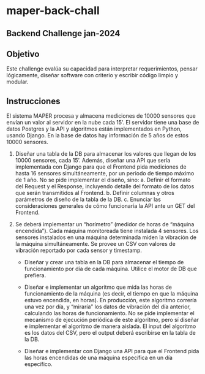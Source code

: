 # maper-back-chall

## Backend Challenge jan-2024

## Objetivo

Este challenge evalúa su capacidad para interpretar requerimientos, pensar lógicamente,
diseñar software con criterio y escribir código limpio y modular.

## Instrucciones

El sistema MAPER procesa y almacena mediciones de 10000 sensores que envían un valor
al servidor en la nube cada 15’. El servidor tiene una base de datos Postgres y la API y
algoritmos están implementados en Python, usando Django. En la base de datos hay
información de 5 años de estos 10000 sensores.

1. Diseñar una tabla de la DB para almacenar los valores que llegan de los 10000
sensores, cada 15’. Además, diseñar una API que sería implementada con Django
para que el Frontend pida mediciones de hasta 16 sensores simultáneamente, por
un periodo de tiempo máximo de 1 año. No se pide implementar el diseño, sino:
a. Definir el formato del Request y el Response, incluyendo detalle del formato
de los datos que serán transmitidos al Frontend.
b. Definir columnas y otros parámetros de diseño de la tabla de la DB.
c. Enunciar las consideraciones generales de cómo funcionaría la API ante un
GET del Frontend.

2. Se deberá implementar un “horímetro” (medidor de horas de “máquina encendida”).
Cada máquina monitoreada tiene instalada 4 sensores. Los sensores instalados en
una máquina determinada miden la vibración de la máquina simultáneamente. Se
provee un CSV con valores de vibración reportado por cada sensor y timestamp.

    - Diseñar y crear una tabla en la DB para almacenar el tiempo de
funcionamiento por día de cada máquina. Utilice el motor de DB que prefiera.

    - Diseñar e implementar un algoritmo que mida las horas de funcionamiento de
la máquina (es decir, el tiempo en que la máquina estuvo encendida, en
horas). En producción, este algoritmo correría una vez por día, y “miraría” los
datos de vibración del día anterior, calculando las horas de funcionamiento.
No se pide implementar el mecanismo de ejecución periódica de este
algoritmo, pero sí diseñar e implementar el algoritmo de manera aislada. El
input del algoritmo es los datos del CSV, pero el output deberá escribirse en
la tabla de la DB.

    - Diseñar e implementar con Django una API para que el Frontend pida las
horas encendidas de una máquina específica en un día específico.